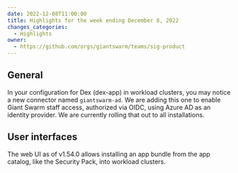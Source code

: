 ```yaml
---
date: 2022-12-08T11:00:00
title: Highlights for the week ending December 8, 2022
changes_categories:
  - Highlights
owner:
  - https://github.com/orgs/giantswarm/teams/sig-product
---
```


## General

In your configuration for Dex (dex-app) in workload clusters, you may notice a new connector named `giantswarm-ad`. We are adding this one to enable Giant Swarm staff access, authorized via OIDC, using Azure AD as an identity provider. We are currently rolling that out to all installations.

## User interfaces

The web UI as of v1.54.0 allows installing an app bundle from the app catalog, like the Security Pack, into workload clusters.

